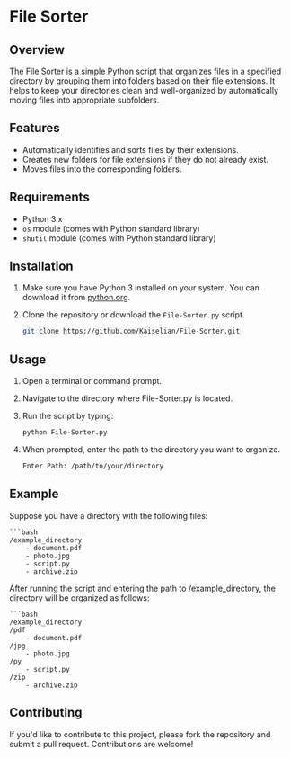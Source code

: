 # File Sorter

## Overview
The File Sorter is a simple Python script that organizes files in a specified directory by grouping them into folders based on their file extensions. It helps to keep your directories clean and well-organized by automatically moving files into appropriate subfolders.

## Features
- Automatically identifies and sorts files by their extensions.
- Creates new folders for file extensions if they do not already exist.
- Moves files into the corresponding folders.

## Requirements
- Python 3.x
- `os` module (comes with Python standard library)
- `shutil` module (comes with Python standard library)

## Installation
1. Make sure you have Python 3 installed on your system. You can download it from [python.org](https://www.python.org/).

2. Clone the repository or download the `File-Sorter.py` script.

    ```bash
    git clone https://github.com/Kaiselian/File-Sorter.git

## Usage
1. Open a terminal or command prompt.
2. Navigate to the directory where File-Sorter.py is located.
3. Run the script by typing:

    ```bash
    python File-Sorter.py

4. When prompted, enter the path to the directory you want to organize.

    ```bash
    Enter Path: /path/to/your/directory

## Example
Suppose you have a directory with the following files:
    
    ```bash
    /example_directory
        - document.pdf
        - photo.jpg
        - script.py
        - archive.zip

After running the script and entering the path to /example_directory, the directory will be organized as follows:

    ```bash
    /example_directory
    /pdf
        - document.pdf
    /jpg
        - photo.jpg
    /py
        - script.py
    /zip
        - archive.zip

## Contributing
If you'd like to contribute to this project, please fork the repository and submit a pull request. Contributions are welcome!

